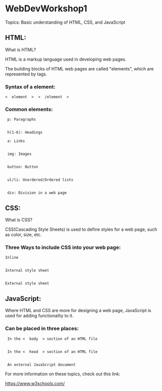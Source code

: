 # WebDevWorkshop1
Topics: Basic understanding of HTML, CSS, and JavaScript


## HTML:

What is HTML?


HTML is a markup language used in developing web pages.


The building blocks of HTML web pages are called "elements", which are represented by tags.


### Syntax of a element:


    <  element  >  <  /element  >

### Common elements:


     p: Paragraphs


     h(1-6): Headings

     a: Links


     img: Images


     button: Button


     ul/li: Unordered/Ordered lists


     div: Division in a web page



## CSS:


What is CSS?


CSS(Cascading Style Sheets) is used to define styles for a web page, such as color, size, etc.


### Three Ways to include CSS into your web page:


    Inline 


    Internal style sheet


    External style sheet


## JavaScript:


Where HTML and CSS are more for designing a web page, JavaScript is used for adding functionality to it.


### Can be placed in three places:


     In the <  body  > section of an HTML file


     In the <  head  > section of an HTML file


     An external JavaScript document 



For more information on these topics, check out this link:


https://www.w3schools.com/
